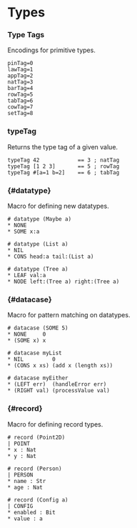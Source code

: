 # Types

### Type Tags

Encodings for primitive types.

```
pinTag=0
lawTag=1
appTag=2
natTag=3
barTag=4
rowTag=5
tabTag=6
cowTag=7
setTag=8
```

### typeTag

Returns the type tag of a given value.

```sire
typeTag 42            == 3 ; natTag
typeTag [1 2 3]       == 5 ; rowTag
typeTag #[a=1 b=2]    == 6 ; tabTag
```

### {#datatype}

Macro for defining new datatypes.

```sire
# datatype (Maybe a)
* NONE
* SOME x:a

# datatype (List a)
* NIL
* CONS head:a tail:(List a)

# datatype (Tree a)
* LEAF val:a
* NODE left:(Tree a) right:(Tree a)
```

### {#datacase}

Macro for pattern matching on datatypes.

```sire
# datacase (SOME 5)
* NONE     0
* (SOME x) x

# datacase myList
* NIL         0
* (CONS x xs) (add x (length xs))

# datacase myEither
* (LEFT err)  (handleError err)
* (RIGHT val) (processValue val)
```

### {#record}

Macro for defining record types.

```sire
# record (Point2D)
| POINT
* x : Nat
* y : Nat

# record (Person)
| PERSON
* name : Str
* age : Nat

# record (Config a)
| CONFIG
* enabled : Bit
* value : a
```
